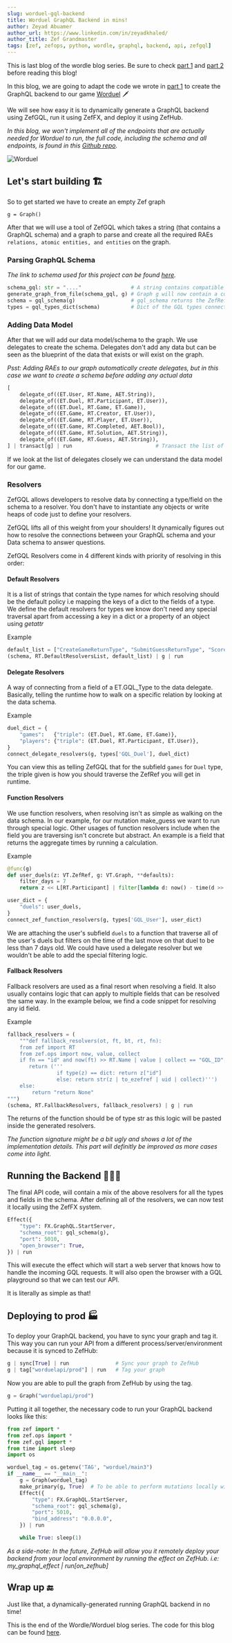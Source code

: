 ```yaml
---
slug: worduel-gql-backend
title: Worduel GraphQL Backend in mins!
author: Zeyad Abuamer
author_url: https://www.linkedin.com/in/zeyadkhaled/
author_title: Zef Grandmaster
tags: [zef, zefops, python, wordle, graphql, backend, api, zefgql]
---
```


This is last blog of the wordle blog series. Be sure to check [part 1](/blog/wordle-using-zefops) and [part 2](/blog/wordle-solver-one-line) before reading this blog!

In this blog, we are going to adapt the code we wrote in [part 1](/blog/wordle-using-zefops) to create the GraphQL backend to our game [Worduel](https://worduel.zef.app/) 🗡

We will see how easy it is to dynamically generate a GraphQL backend using ZefGQL, run it using ZefFX, and deploy it using ZefHub.

_In this blog, we won't implement all of the endpoints that are actually needed for Worduel to run, the full code, including the schema and all endpoints, is found in this [Github repo](https://github.com/zefhub/worduel/tree/main/backend)._

![Worduel](worduel-logo.png "Worduel")

## Let's start building 🏗

So to get started we have to create an empty Zef graph

    g = Graph()

After that we will use a tool of ZefGQL which takes a string (that contains a GraphQL schema) and a graph to parse and create all the required RAEs `relations, atomic entities, and entities` on the graph.

### Parsing GraphQL Schema

_The link to schema used for this project can be found [here](https://github.com/zefhub/worduel/blob/main/backend/schema.py)._

```python
schema_gql: str = "...."                # A string contains compatible GraphQL schema
generate_graph_from_file(schema_gql, g) # Graph g will now contain a copy of the GraphQL schema
schema = gql_schema(g)                  # gql_schema returns the ZefRef to ET.GQL_Schema on graph g
types = gql_types_dict(schema)          # Dict of the GQL types connected to the GQL schema
```

### Adding Data Model

After that we will add our data model/schema to the graph. We use delegates to create the schema. Delegates don't add any data but can be seen as the blueprint of the data that exists or will exist on the graph.

_Psst: Adding RAEs to our graph automatically create delegates, but in this case we want to create a schema before adding any actual data_

```python
[
    delegate_of((ET.User, RT.Name, AET.String)),
    delegate_of((ET.Duel, RT.Participant, ET.User)),
    delegate_of((ET.Duel, RT.Game, ET.Game)),
    delegate_of((ET.Game, RT.Creator, ET.User)),
    delegate_of((ET.Game, RT.Player, ET.User)),
    delegate_of((ET.Game, RT.Completed, AET.Bool)),
    delegate_of((ET.Game, RT.Solution, AET.String)),
    delegate_of((ET.Game, RT.Guess, AET.String)),
] | transact[g] | run                           # Transact the list of delegates on the graph
```

If we look at the list of delegates closely we can understand the data model for our game.

### Resolvers

ZefGQL allows developers to resolve data by connecting a type/field on the schema to a resolver. You don't have to instantiate any objects or write heaps of code just to define your resolvers.

ZefGQL lifts all of this weight from your shoulders! It dynamically figures out how to resolve the connections between your GraphQL schema and your Data schema to answer questions.

ZefGQL Resolvers come in 4 different kinds with priority of resolving in this order:

#### Default Resolvers

It is a list of strings that contain the type names for which resolving should be the default policy i.e mapping the keys of a dict to the fields of a type.
We define the default resolvers for types we know don't need any special traversal apart from accessing a key in a dict or a property of an object using _getattr_

Example

```python
default_list = ["CreateGameReturnType", "SubmitGuessReturnType", "Score"] | to_json | collect
(schema, RT.DefaultResolversList, default_list) | g | run
```

#### Delegate Resolvers

A way of connecting from a field of a ET.GQL_Type to the data delegate. Basically, telling the runtime how to walk on a specific relation by looking at the data schema.

Example

```python
duel_dict = {
    "games":   {"triple": (ET.Duel, RT.Game, ET.Game)},
    "players": {"triple": (ET.Duel, RT.Participant, ET.User)},
}
connect_delegate_resolvers(g, types['GQL_Duel'], duel_dict)
```

You can view this as telling ZefGQL that for the subfield `games` for `Duel` type, the triple given is how you should traverse the ZefRef you will get in runtime.

#### Function Resolvers

We use function resolvers, when resolving isn't as simple as walking on the data schema. In our example, for our mutation make_guess we want to run through special logic.
Other usages of function resolvers include when the field you are traversing isn't concrete but abstract. An example is a field that returns the aggregate times by running a calculation.

Example

```python
@func(g)
def user_duels(z: VT.ZefRef, g: VT.Graph, **defaults):
    filter_days = 7
    return z << L[RT.Participant] | filter[lambda d: now() - time(d >> L[RT.Game] | last | instantiated) < (now() - Time(f"{filter_days} days"))] | collect

user_dict = {
    "duels": user_duels,
}
connect_zef_function_resolvers(g, types['GQL_User'], user_dict)
```

We are attaching the user's subfield `duels` to a function that traverse all of the user's duels but filters on the time of the last move on that duel to be less than 7 days old.
We could have used a delegate resolver but we wouldn't be able to add the special filtering logic.

#### Fallback Resolvers

Fallback resolvers are used as a final resort when resolving a field. It also usually contains logic that can apply to multiple fields that can be resolved the same way. In the example below, we find a code snippet for resolving any id field.

Example

```python
fallback_resolvers = (
    """def fallback_resolvers(ot, ft, bt, rt, fn):
    from zef import RT
    from zef.ops import now, value, collect
    if fn == "id" and now(ft) >> RT.Name | value | collect == "GQL_ID":
       return ('''
                if type(z) == dict: return z["id"]
                else: return str(z | to_ezefref | uid | collect)''')
    else:
        return "return None"
""")
(schema, RT.FallbackResolvers, fallback_resolvers) | g | run
```

The returns of the function should be of type str as this logic will be pasted inside the generated resolvers.

_The function signature might be a bit ugly and shows a lot of the implementation details. This part will definitly be improved as more cases come into light._

## Running the Backend 🏃🏻‍♂️

The final API code, will contain a mix of the above resolvers for all the types and fields in the schema.
After defining all of the resolvers, we can now test it locally using the ZefFX system.

```python
Effect({
    "type": FX.GraphQL.StartServer,
    "schema_root": gql_schema(g),
    "port": 5010,
    "open_browser": True,
}) | run
```

This will execute the effect which will start a web server that knows how to handle the incoming GQL requests. It will also open the browser with a GQL playground so that we can test our API.

It is literally as simple as that!

## Deploying to prod 🏭

To deploy your GraphQL backend, you have to sync your graph and tag it.
This way you can run your API from a different process/server/environment because it is synced to ZefHub:

```python
g | sync[True] | run               # Sync your graph to ZefHub
g | tag["worduelapi/prod"] | run   # Tag your graph
```

Now you are able to pull the graph from ZefHub by using the tag.

```python
g = Graph("worduelapi/prod")
```

Putting it all together, the necessary code to run your GraphQL backend looks like this:

```python
from zef import *
from zef.ops import *
from zef.gql import *
from time import sleep
import os

worduel_tag = os.getenv('TAG', "worduel/main3")
if __name__ == "__main__":
    g = Graph(worduel_tag)
    make_primary(g, True)  # To be able to perform mutations locally without needing to send merge requests
    Effect({
        "type": FX.GraphQL.StartServer,
        "schema_root": gql_schema(g),
        "port": 5010,
        "bind_address": "0.0.0.0",
    }) | run

    while True: sleep(1)
```

_As a side-note: In the future, ZefHub will allow you it remotely deploy your backend from your local environment by running the effect on ZefHub. i.e: my_graphql_effect | run[on_zefhub]_

## Wrap up 🔚

Just like that, a dynamically-generated running GraphQL backend in no time!

This is the end of the Wordle/Worduel blog series. The code for this blog can be found [here](https://github.com/zefhub/worduel/tree/main/backend).
